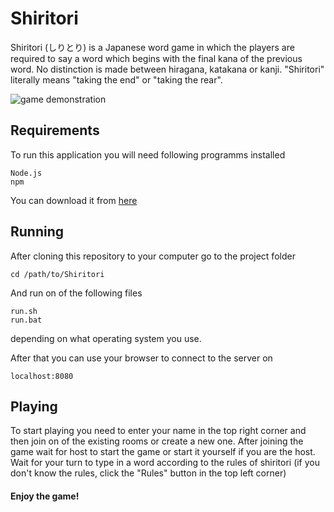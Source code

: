 # Shiritori
Shiritori (しりとり) is a Japanese word game in which the players are required to say a word which begins with the final kana of the previous word. No distinction is made between hiragana, katakana or kanji. "Shiritori" literally means "taking the end" or "taking the rear".

![game demonstration](https://sun9-9.userapi.com/c840632/v840632022/78817/q7bBFeccz4Y.jpg)

## Requirements
To run this application you will need following programms installed
```
Node.js
npm
```
You can download it from [here](https://nodejs.org/en/download/ "Download | Node.js")

## Running
After cloning this repository to your computer go to the project folder
```
cd /path/to/Shiritori
```
And run on of the following files
```
run.sh
run.bat
```
depending on what operating system you use.

After that you can use your browser to connect to the server on
```
localhost:8080
```

## Playing
To start playing you need to enter your name in the top right corner and then join on of the existing rooms or create a new one.
After joining the game wait for host to start the game or start it yourself if you are the host.
Wait for your turn to type in a word according to the rules of shiritori (if you don't know the rules, click the "Rules" button in the top left corner)
#### Enjoy the game!
